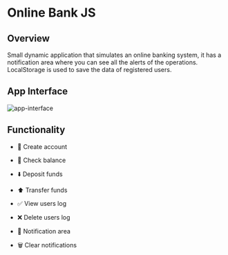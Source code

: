 
# Online Bank JS

## Overview

Small dynamic application that simulates an online banking system, it has a notification area where you can see all the alerts of the operations. LocalStorage is used to save the data of registered users.

## App Interface

![app-interface](https://user-images.githubusercontent.com/73412079/159860774-13339592-7af9-4197-a7d4-caa60cb31c49.jpg)

## Functionality

 * 💼 Create account
 * 💸 Check balance
 * ⬇️ Deposit funds
 * ⬆️ Transfer funds

 * ✅ View users log
 * ❌ Delete users log
 * 🔔 Notification area
 * 🗑️ Clear notifications
